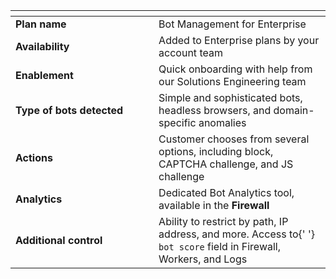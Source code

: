 <table>
  <thead>
    <tr>
      <th width="25%"></th>
      <th width="30%"></th>
    </tr>
  </thead>
  <tbody>
    <tr>
      <td>
        <b>Plan name</b>
      </td>
      <td>Bot Management for Enterprise</td>
    </tr>
    <tr>
      <td>
        <b>Availability</b>
      </td>
      <td>Added to Enterprise plans by your account team</td>
    </tr>
    <tr>
      <td>
        <b>Enablement</b>
      </td>
      <td>Quick onboarding with help from our Solutions Engineering team</td>
    </tr>
    <tr>
      <td>
        <b>Type of bots detected</b>
      </td>
      <td>Simple and sophisticated bots, headless browsers, and domain-specific anomalies</td>
    </tr>
    <tr>
      <td>
        <b>Actions</b>
      </td>
      <td>
        Customer chooses from several options, including block, CAPTCHA challenge, and JS challenge
      </td>
    </tr>
    <tr>
      <td>
        <b>Analytics</b>
      </td>
      <td>
        Dedicated Bot Analytics tool, available in the <b>Firewall</b>
      </td>
    </tr>
    <tr>
      <td>
        <b>Additional control</b>
      </td>
      <td>
        Ability to restrict by path, IP address, and more. Access to{' '}
        <code class="InlineCode">bot score</code> field in Firewall, Workers, and Logs
      </td>
    </tr>
  </tbody>
</table>

